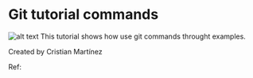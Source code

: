 # Git tutorial commands
![alt text](https://miro.medium.com/max/1400/1*qwFrTMnFkcd3U9rFKwwacw.png)
This tutorial shows how use git commands throught examples.  

Created by Cristian Martínez 

Ref:

